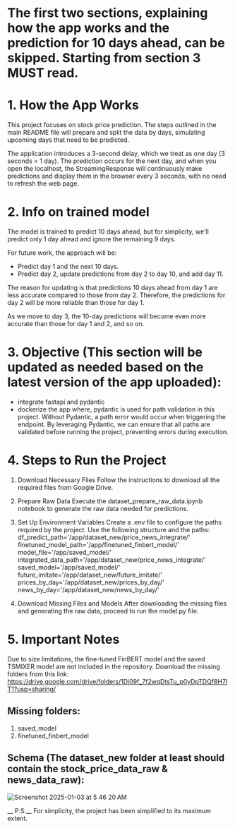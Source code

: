 # The first two sections, explaining how the app works and the prediction for 10 days ahead, can be skipped. Starting from section 3 MUST read.

# 1. How the App Works
This project focuses on stock price prediction. The steps outlined in the main README file will prepare and split the data by days, 
simulating upcoming days that need to be predicted.

The application introduces a 3-second delay, which we treat as one day (3 seconds = 1 day). 
The prediction occurs for the next day, and when you open the localhost, the StreamingResponse will continuously make predictions and display them in the browser every 3 seconds,
with no need to refresh the web page.


# 2. Info on trained model

The model is trained to predict 10 days ahead, but for simplicity, 
we'll predict only 1 day ahead and ignore the remaining 9 days.

For future work, the approach will be:

- Predict day 1 and the next 10 days.
- Predict day 2, update predictions from day 2 to day 10, and add day 11.


The reason for updating is that predictions 10 days ahead from day 1 are less accurate 
compared to those from day 2. Therefore, the predictions for day 2 will be more reliable than those for day 1.

As we move to day 3, the 10-day predictions will become even more accurate
than those for day 1 and 2, and so on.


# 3. Objective (This section will be updated as needed based on the latest version of the app uploaded):
- integrate fastapi and pydantic
- dockerize the app
where, pydantic is used for path validation in this project. Without Pydantic, a path error would occur when triggering the endpoint. By leveraging Pydantic, we can ensure that all paths are validated before running the project, preventing errors during execution.

# 4. Steps to Run the Project
1. Download Necessary Files
Follow the instructions to download all the required files from Google Drive.
2. Prepare Raw Data
Execute the dataset_prepare_raw_data.ipynb notebook to generate the raw data needed for predictions.
3. Set Up Environment Variables
Create a .env file to configure the paths required by the project. Use the following structure and the paths:
    df_predict_path='/app/dataset_new/price_news_integrate/'
    finetuned_model_path='/app/finetuned_finbert_model/'
    model_file='/app/saved_model/'
    integrated_data_path='/app/dataset_new/price_news_integrate/'
    saved_model='/app/saved_model/'
    future_imitate='/app/dataset_new/future_imitate/'
    prices_by_day='/app/dataset_new/prices_by_day/'
    news_by_day='/app/dataset_new/news_by_day/'
   
4. Download Missing Files and Models
After downloading the missing files and generating the raw data, proceed to run the model.py file.


# 5. Important Notes
Due to size limitations, the fine-tuned FinBERT model and the saved TSMIXER model are not included in the repository.
Download the missing folders from this link: https://drive.google.com/drive/folders/1Di09f_7f2wqDtsTu_p0yDpTDQf8H7lT1?usp=sharing/


## Missing folders:
1. saved_model
2. finetuned_finbert_model

## Schema (The dataset_new folder at least should contain the stock_price_data_raw & news_data_raw):

![Screenshot 2025-01-03 at 5 46 20 AM](https://github.com/user-attachments/assets/3a8ba399-f75c-43d1-8348-5e7a1c7b499c)

__ P.S.__ For simplicity, the project has been simplified to its maximum extent.
